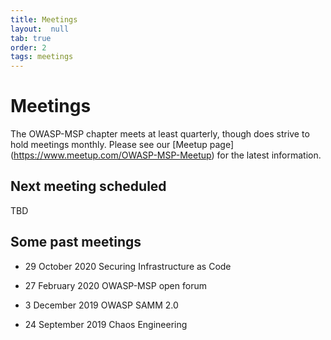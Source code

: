 ```yaml
---
title: Meetings
layout:  null
tab: true
order: 2
tags: meetings
---
```


# Meetings

The OWASP-MSP chapter meets at least quarterly, though does strive to hold meetings monthly. Please see our [Meetup page]
(https://www.meetup.com/OWASP-MSP-Meetup) for the latest information.

## Next meeting scheduled

TBD

## Some past meetings

* 29 October 2020
Securing Infrastructure as Code

* 27 February 2020
OWASP-MSP open forum

* 3 December 2019
OWASP SAMM 2.0
  
* 24 September 2019
Chaos Engineering
  

